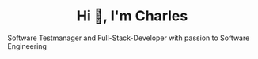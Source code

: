 <h1 align="center">Hi 👋, I'm Charles</h1>
Software Testmanager and Full-Stack-Developer with passion to Software Engineering


